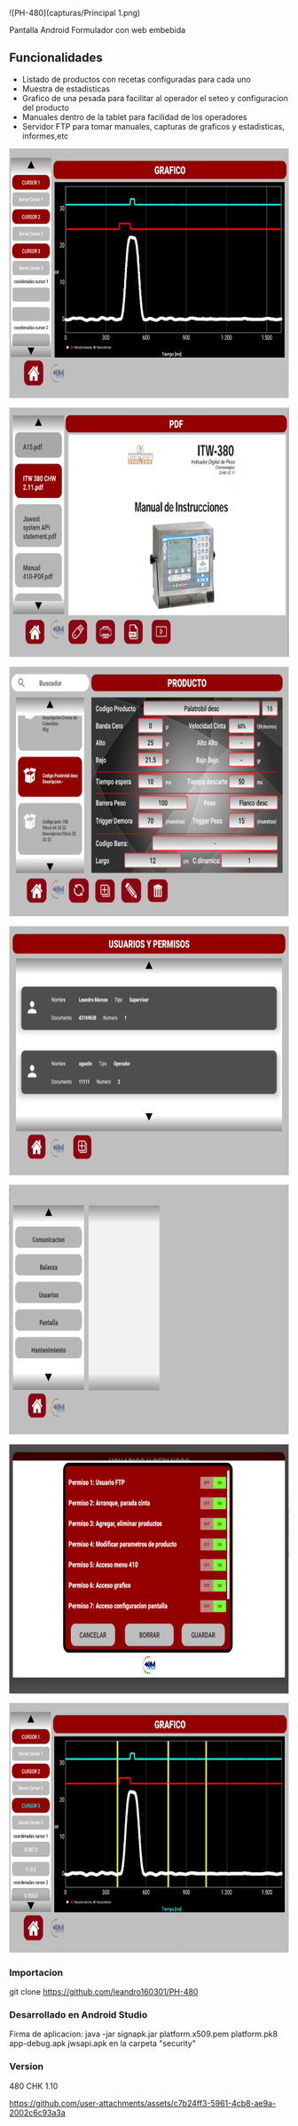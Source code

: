 
![PH-480](capturas/Principal 1.png)

Pantalla Android Formulador con web embebida


Funcionalidades
--------
* Listado de productos con recetas configuradas para cada uno
* Muestra de estadisticas
* Grafico de una pesada para facilitar al operador el seteo y configuracion del producto
* Manuales dentro de la tablet para facilidad de los operadores
* Servidor FTP para tomar manuales, capturas de graficos y estadisticas, informes,etc


<img src="capturas/GRAFICO (1).png"
     alt="Grafico de pesada"
     height="450">


<img src="capturas/PDF (1).png"
     alt="Screenshot Manuales y Videos para cliente"
     height="450">

<img src="capturas/Productos, primer vista prod actual.png"
     alt="Screenshot Recetas de productos"
     height="450">

<img src="capturas/Lista de usuarios.png"
     alt="Screenshot Lista de usuarios"
     height="450">

<img src="capturas/configuracion.png"
     alt="Screenshot Menu de configuracion del equipo"
     height="450">

<img src="capturas/Permisos de usuarios.png"
     alt="Screenshot Permisos de cada usuario"
     height="450">

<img src="capturas/GRAFICO CURSORES (1).png"
     alt="Screenshot Cursores de grafico para tomar tiempos de pesaje exactos"
     height="450">


### Importacion

 git clone https://github.com/leandro160301/PH-480

### Desarrollado en Android Studio

 Firma de aplicacion: java -jar signapk.jar platform.x509.pem platform.pk8 app-debug.apk jwsapi.apk en la carpeta "security"

### Version

480 CHK 1.10


https://github.com/user-attachments/assets/c7b24ff3-5961-4cb8-ae9a-2002c6c93a3a

